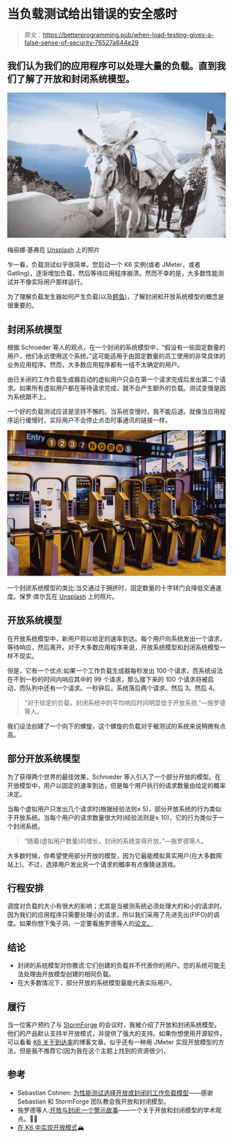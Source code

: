 # 当负载测试给出错误的安全感时

> 原文：<https://betterprogramming.pub/when-load-testing-gives-a-false-sense-of-security-76527a644e29>

## 我们认为我们的应用程序可以处理大量的负载。直到我们了解了开放和封闭系统模型。

![](img/e3670981f8f0c61fbac74da03c6991b3.png)

梅丽娜·基弗在 [Unsplash](https://unsplash.com?utm_source=medium&utm_medium=referral) 上的照片

乍一看，负载测试似乎很简单。您启动一个 K6 实例(或者 JMeter，或者 Gatling)，逐渐增加负载，然后等待应用程序崩溃。然而不幸的是，大多数性能测试并不像实际用户那样运行。

为了理解负载发生器如何产生负载(以及[鳄鱼](https://www.youtube.com/watch?v=sCr2mzBlvfI))，了解封闭和开放系统模型的概念是很重要的。

## 封闭系统模型

根据 Schroeder 等人的观点，在一个封闭的系统模型中，“假设有一些固定数量的用户，他们永远使用这个系统。”这可能适用于由固定数量的员工使用的非常具体的业务应用程序。然而，大多数应用程序都有一组不太确定的用户。

由已关闭的工作负载生成器启动的虚拟用户只会在第一个请求完成后发出第二个请求。如果所有虚拟用户都在等待请求完成，就不会产生额外的负载。测试变慢是因为系统跟不上。

一个好的负载测试应该是坚持不懈的。当系统变慢时，我不能后退。就像当应用程序运行缓慢时，实际用户不会停止点击时事通讯的链接一样。

![](img/9aa1ba462e8e0606cde3a015856b9339.png)

一个封闭系统模型的类比:当交通过于拥挤时，固定数量的十字转门会降低交通速度。保罗·席尔瓦在 [Unsplash](https://unsplash.com?utm_source=medium&utm_medium=referral) 上的照片。

## 开放系统模型

在开放系统模型中，新用户将以给定的速率到达。每个用户向系统发出一个请求，等待响应，然后离开。对于大多数应用程序来说，开放系统模型和封闭系统模型一样不现实。

但是，它有一个优点:如果一个工作负载生成器每秒发出 100 个请求，而系统设法在不到一秒的时间内响应其中的 99 个请求，那么接下来的 100 个请求将被启动，而队列中还有一个请求。一秒钟后，系统落后两个请求。然后 3。然后 4。

> "对于给定的负载，封闭系统中的平均响应时间明显低于开放系统."—施罗德等人。

我们设法创建了一个向下的螺旋，这个螺旋的负载对于被测试的系统来说稍微有点高。

## 部分开放系统模型

为了获得两个世界的最佳效果，Schroeder 等人引入了一个部分开放的模型。在开放模型中，用户以固定的速率到达，但是每个用户执行的请求数量由给定的概率决定。

当每个虚拟用户只发出几个请求时(根据经验法则≤ 5)，部分开放系统的行为类似于开放系统。当每个用户的请求数量很大时(经验法则是≥ 10)，它的行为类似于一个封闭系统。

> “随着(虚拟用户数量)的增长，封闭的系统变得开放。”—施罗德等人。

大多数时候，你希望使用部分开放的模型，因为它最能模拟真实用户(在大多数网站上)。不过，选择用户发出另一个请求的概率有点像猜谜游戏。

## 行程安排

调度对负载的大小有很大的影响；尤其是当被测系统必须处理大的和小的请求时。因为我们的应用程序只需要处理小的请求，所以我们采用了先进先出(FIFO)的调度。如果你想下兔子洞，一定要看施罗德等人的[论文。](https://www.usenix.org/legacy/event/nsdi06/tech/full_papers/schroeder/schroeder.pdf)

## 结论

*   封闭的系统模型对你撒谎:它们创建的负载并不代表你的用户。您的系统可能无法处理由开放模型创建的相同负载。
*   在大多数情况下，部分开放的系统模型最能代表实际用户。

## 履行

当一位客户预约了与 [StormForge](https://www.stormforge.io/) 的会议时，我被介绍了开放和封闭系统模型。他们的产品默认支持半开放模式，并提供了强大的支持。如果你想使用开源软件，可以看看 [K6 关于到达率](https://k6.io/docs/using-k6/scenarios/arrival-rate/)的博客文章。似乎还有一种用 JMeter 实现开放模型的方法，但是我不推荐它(因为我在这个主题上找到的资源很少)。

## 参考

*   Sebastian Cohnen: [为性能测试选择开放或封闭的工作负载模型](https://www.stormforge.io/blog/open-closed-workloads/)——感谢 Sebastian 和 StormForge 团队教会我开放和封闭模型。
*   施罗德等人:[开放与封闭:一个警示故事](https://www.usenix.org/legacy/event/nsdi06/tech/full_papers/schroeder/schroeder.pdf)——一个关于开放和封闭模型的学术观点。👩‍🏫
*   [在 K6 中实现开放模式](https://k6.io/docs/using-k6/scenarios/arrival-rate/)🏔